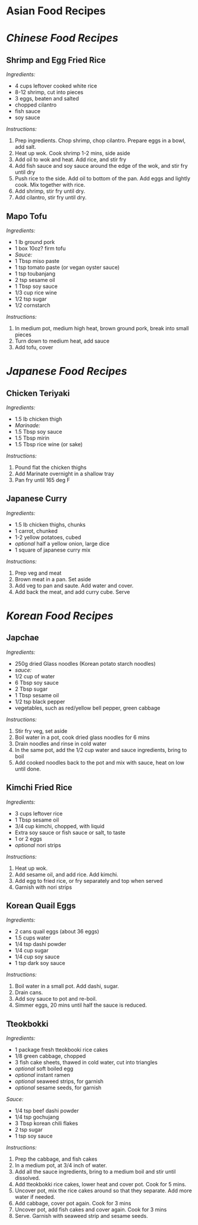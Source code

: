 # Asian Food Recipes

# *Chinese Food Recipes*

## Shrimp and Egg Fried Rice
*Ingredients:*
- 4 cups leftover cooked white rice
- 8-12 shrimp, cut into pieces
- 3 eggs, beaten and salted
- chopped cilantro
- fish sauce
- soy sauce

*Instructions:*
1. Prep ingredients.  Chop shrimp, chop cilantro.  Prepare eggs in a bowl, add salt.
2. Heat up wok.  Cook shrimp 1-2 mins, side aside
3. Add oil to wok and heat.  Add rice, and stir fry
4. Add fish sauce and soy sauce around the edge of the wok, and stir fry until dry
5. Push rice to the side.  Add oil to bottom of the pan.  Add eggs and lightly cook.  Mix together with rice.
6. Add shrimp, stir fry until dry.
7. Add cilantro, stir fry until dry.


## Mapo Tofu
*Ingredients:*
- 1 lb ground pork
- 1 box 10oz? firm tofu
- *Sauce:*
- 1 Tbsp miso paste
- 1 tsp tomato paste (or vegan oyster sauce)
- 1 tsp toubanjang
- 2 tsp sesame oil
- 1 Tbsp soy sauce
- 1/3 cup rice wine
- 1/2 tsp sugar
- 1/2 cornstarch

*Instructions:*
1. In medium pot, medium high heat, brown ground pork, break into small pieces  
2. Turn down to medium heat, add sauce  
3. Add tofu, cover  

# *Japanese Food Recipes*

## Chicken Teriyaki
*Ingredients:*
- 1.5 lb chicken thigh  
- *Marinade:*
- 1.5 Tbsp soy sauce
- 1.5 Tbsp mirin
- 1.5 Tbsp rice wine (or sake)

*Instructions:*
1. Pound flat the chicken thighs
2. Add Marinate overnight in a shallow tray
3. Pan fry until 165 deg F

## Japanese Curry
*Ingredients:*
- 1.5 lb chicken thighs, chunks
- 1 carrot, chunked
- 1-2 yellow potatoes, cubed
- *optional* half a yellow onion, large dice
- 1 square of japanese curry mix

*Instructions:*
1. Prep veg and meat
2. Brown meat in a pan.  Set aside
3. Add veg to pan and saute.  Add water and cover.
4. Add back the meat, and add curry cube.  Serve


# *Korean Food Recipes*

## Japchae
*Ingredients:*
- 250g dried Glass noodles (Korean potato starch noodles)
- *sauce:*
- 1/2 cup of water
- 6 Tbsp soy sauce
- 2 Tbsp sugar
- 1 Tbsp sesame oil
- 1/2 tsp black pepper
- vegetables, such as red/yellow bell pepper, green cabbage

*Instructions:*
1. Stir fry veg, set aside
2. Boil water in a pot, cook dried glass noodles for 6 mins
3. Drain noodles and rinse in cold water
4. In the same pot, add the 1/2 cup water and sauce ingredients, bring to boil
5. Add cooked noodles back to the pot and mix with sauce, heat on low until done.


## Kimchi Fried Rice
*Ingredients:*
- 3 cups leftover rice
- 1 Tbsp sesame oil
- 3/4 cup kimchi, chopped, with liquid
- Extra soy sauce or fish sauce or salt, to taste
- 1 or 2 eggs 
- *optional* nori strips

*Instructions:*
1. Heat up wok.
2. Add sesame oil, and add rice.  Add kimchi.  
3. Add egg to fried rice, or fry separately and top when served
4. Garnish with nori strips


## Korean Quail Eggs
*Ingredients:*
- 2 cans quail eggs (about 36 eggs)
- 1.5 cups water
- 1/4 tsp dashi powder
- 1/4 cup sugar
- 1/4 cup soy sauce
- 1 tsp dark soy sauce

*Instructions:*
1. Boil water in a small pot.  Add dashi, sugar.  
2. Drain cans.
3. Add soy sauce to pot and re-boil.
4. Simmer eggs, 20 mins until half the sauce is reduced.

## Tteokbokki
*Ingredients:*
- 1 package fresh tteokbooki rice cakes
- 1/8 green cabbage, chopped
- 3 fish cake sheets, thawed in cold water, cut into triangles
- *optional* soft boiled egg
- *optional* instant ramen
- *optional* seaweed strips, for garnish
- *optional* sesame seeds, for garnish

*Sauce:*
- 1/4 tsp beef dashi powder
- 1/4 tsp gochujang
- 3 Tbsp korean chili flakes
- 2 tsp sugar
- 1 tsp soy sauce

*Instructions:*
1. Prep the cabbage, and fish cakes
2. In a medium pot, at 3/4 inch of water.
3. Add all the sauce ingredients, bring to a medium boil and stir until dissolved.
4. Add tteokbokki rice cakes, lower heat and cover pot.  Cook for 5 mins.
5. Uncover pot, mix the rice cakes around so that they separate.  Add more water if needed.
6. Add cabbage, cover pot again.  Cook for 3 mins
7. Uncover pot, add fish cakes and cover again.  Cook for 3 mins
8. Serve.  Garnish with seaweed strip and sesame seeds.

